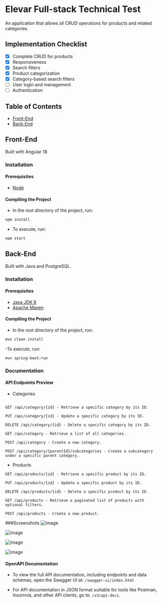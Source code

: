 # Elevar Full-stack Technical Test

An application that allows all CRUD operations for products and related categories.

## Implementation Checklist
- [x] Complete CRUD for products
- [x] Responsiveness
- [x] Search filters
- [x] Product categorization
- [x] Category-based search filters
- [ ] User login and management
- [ ] Authentication

## Table of Contents
- [Front-End](#front-end)
- [Back-End](#back-end)

## Front-End
Built with Angular 18


### Installation 
#### Prerequisites
- [Node](https://nodejs.org/en/)

#### Compiling the Project
- In the root directory of the project, run:
```bash
npm install
```

- To execute, run:
```bash
npm start
```

## Back-End
Built with Java and PostgreSQL.

### Installation
#### Prerequisites
- [Java JDK 8](https://www.oracle.com/br/java/technologies/downloads/archive/)
- [Apache Maven](https://maven.apache.org/download.cgi)

#### Compiling the Project
- In the root directory of the project, run:
```bash
mvn clean install
```
-To execute, run:
```
mvn spring-boot:run
```

### Documentation 

#### API Endpoints Preview

- Categories
```text

GET /api/category/{id} - Retrieve a specific category by its ID.

PUT /api/category/{id} - Update a specific category by its ID.

DELETE /api/category/{id} - Delete a specific category by its ID.

GET /api/category - Retrieve a list of all categories.

POST /api/category - Create a new category.

POST /api/category/{parentId}/subcategories - Create a subcategory under a specific parent category.
```
- Products

```
GET /api/products/{id} - Retrieve a specific product by its ID.

PUT /api/products/{id} - Update a specific product by its ID.

DELETE /api/products/{id} - Delete a specific product by its ID.

GET /api/products - Retrieve a paginated list of products with optional filters.

POST /api/products - Create a new product.

```
###Screenshots
![image](https://github.com/user-attachments/assets/9d933f61-60b1-48a0-803b-79533de1f700)

![image](https://github.com/user-attachments/assets/efdf20be-2d7a-4cb0-aae7-12ca80e90773)

![image](https://github.com/user-attachments/assets/6ba88deb-10da-473d-b857-3dc673b56db1)

![image](https://github.com/user-attachments/assets/ba2ccfeb-2f26-4f69-bbd2-387600e2ebf7)

#### OpenAPI Documentation
- To view the full API documentation, including endpoints and data schemas, open the Swagger UI at:
  `/swagger-ui/index.html`

- For API documentation in JSON format suitable for tools like Postman, Insomnia, and other API clients, go to: `/v3/api-docs`.
